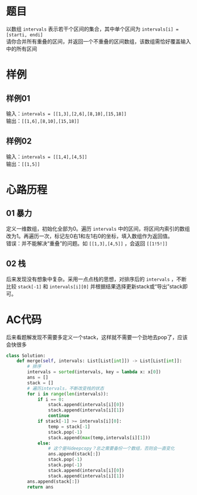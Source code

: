 
# 题目

以数组 `intervals` 表示若干个区间的集合，其中单个区间为 `intervals[i] = [starti, endi]`  
请你合并所有重叠的区间，并返回一个不重叠的区间数组，该数组需恰好覆盖输入中的所有区间  

# 样例

## 样例01

输入：`intervals = [[1,3],[2,6],[8,10],[15,18]]`  
输出：`[[1,6],[8,10],[15,18]]`  

## 样例02

输入：`intervals = [[1,4],[4,5]]`  
输出：`[[1,5]]`  

# 心路历程

## 01 暴力

定义一维数组，初始化全部为0。遍历 `intervals` 中的区间，将区间内索引的数组改为1。再遍历一次，标记左0右1和左1右0的坐标，填入数组作为返回值。  
错误：并不能解决“重叠”的问题。如 `[[1,3],[4,5]]` ，会返回 `[[1!5!]]`  

## 02 栈

后来发现没有想象中复杂。采用一点点栈的思想，对排序后的 `intervals` ，不断比较 `stack[-1]` 和 `intervals[i][0]` 并根据结果选择更新stack或“导出”stack即可。  

# AC代码

后来看题解发现不需要多定义一个stack，这样就不需要一个劲地去pop了，应该会快很多

```python
class Solution:
    def merge(self, intervals: List[List[int]]) -> List[List[int]]:
        # 排序
        intervals = sorted(intervals, key = lambda x: x[0])
        ans = []
        stack = []
        # 遍历intervals，不断改变栈的状态
        for i in range(len(intervals)):
            if i == 0:
                stack.append(intervals[i][0])
                stack.append(intervals[i][1])
                continue
            if stack[-1] >= intervals[i][0]:
                temp = stack[-1]
                stack.pop(-1)
                stack.append(max(temp,intervals[i][1]))
            else:
                # 这个是叫deepcopy？总之需要备份一个数组，否则会一直变化
                ans.append(stack[:])
                stack.pop(-1)
                stack.pop(-1)
                stack.append(intervals[i][0])
                stack.append(intervals[i][1])
        ans.append(stack[:])
        return ans
```
